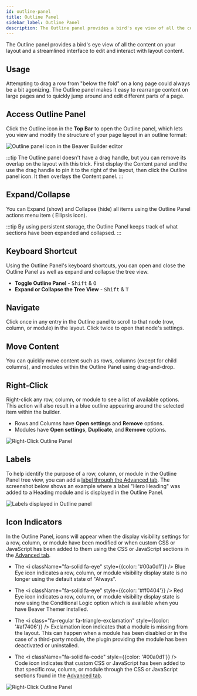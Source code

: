```yaml
---
id: outline-panel
title: Outline Panel
sidebar_label: Outline Panel
description: The Outline panel provides a bird's eye view of all the content on your layout and a streamlined interface to edit and interact with layout content.
---
```


The Outline panel provides a bird's eye view of all the content on your layout and a streamlined interface to edit and interact with layout content.

## Usage

Attempting to drag a row from "below the fold" on a long page could always be a bit agonizing. The Outline panel makes it easy to rearrange content on large pages and to quickly jump around and edit different parts of a page.

## Access Outline Panel

Click the Outline icon in the **Top Bar** to open the Outline panel, which lets you view and modify the structure of your page layout in an outline format:

![Outline panel icon in the Beaver Builder editor](/img/beaver-builder/user-interface--outline-panel--1.jpg)

:::tip
The Outline panel doesn't have a drag handle, but you can remove its overlap on the layout with this trick. First display the Content panel and the use the drag handle to pin it to the right of the layout, then click the Outline panel icon. It then overlays the Content panel.
:::

## Expand/Collapse

You can Expand (show) and Collapse (hide) all items using the Outline Panel actions menu item (<i className="fas fa-ellipsis-h"></i> Ellipsis icon).

:::tip
By using persistent storage, the Outline Panel keeps track of what sections have been expanded and collapsed.
:::

## Keyboard Shortcut

Using the Outline Panel's keyboard shortcuts, you can open and close the Outline Panel as well as expand and collapse the tree view.

- **Toggle Outline Panel** - <kbd>Shift</kbd> & <kbd>O</kbd>
- **Expand or Collapse the Tree View** - <kbd>Shift</kbd> & <kbd>T</kbd>

## Navigate

Click once in any entry in the Outline panel to scroll to that node (row, column, or module) in the layout. Click twice to open that node's settings.

## Move Content

You can quickly move content such as rows, columns (except for child columns), and modules within the Outline Panel using drag-and-drop.

## Right-Click

Right-click any row, column, or module to see a list of available options. This action will also result in a blue outline appearing around the selected item within the builder.

- Rows and Columns have **Open settings** and **Remove** options.
- Modules have **Open settings**, **Duplicate**, and **Remove** options.

![Right-Click Outline Panel](/img/beaver-builder/user-interface--outline-panel--2.jpg)

## Labels

To help identify the purpose of a row, column, or module in the Outline Panel tree view, you can add a [label through the Advanced tab](/beaver-builder/layouts/advanced-tab/html-element.md#label). The screenshot below shows an example where a label "Hero Heading" was added to a Heading module and is displayed in the Outline Panel.

![Labels displayed in Outline panel](/img/beaver-builder/user-interface--outline-panel--3.jpg)

## Icon Indicators

In the Outline Panel, icons will appear when the display visibility settings for a row, column, or module have been modified or when custom CSS or JavaScript has been added to them using the CSS or JavaScript sections in the [Advanced tab](/beaver-builder/layouts/advanced-tab/html-element.md).

- The <i className="fa-solid fa-eye" style={{color: '#00a0d1'}} /> Blue Eye icon indicates a row, column, or module visibility display state is no longer using the default state of "Always".

- The <i className="fa-solid fa-eye" style={{color: '#ff0404'}} /> Red Eye icon indicates a row, column, or module visibility display state is now using the Conditional Logic option which is available when you have Beaver Themer installed.

- The <i class="fa-regular fa-triangle-exclamation" style={{color: '#af7406'}} /> Exclamation icon indicates that a module is missing from the layout. This can happen when a module has been disabled or in the case of a third-party module, the plugin providing the module has been deactivated or uninstalled.

- The <i className="fa-solid fa-code" style={{color: '#00a0d1'}} /> Code icon indicates that custom CSS or JavaScript has been added to that specific row, column, or module through the CSS or JavaScript sections found in the [Advanced tab](/beaver-builder/layouts/advanced-tab/html-element.md).

![Right-Click Outline Panel](/img/beaver-builder/user-interface--outline-panel--4.jpg)

